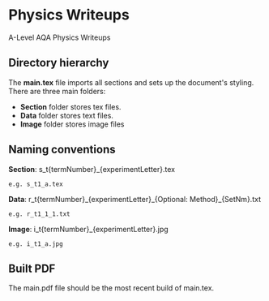 # Physics Writeups
A-Level AQA Physics Writeups

## Directory hierarchy
The **main.tex** file imports all sections and sets up the document's styling.
There are three main folders:
 - **Section** folder stores tex files.
 - **Data** folder stores text files.
 - **Image** folder stores image files

## Naming conventions
**Section**: s\_t{termNumber}\_{experimentLetter}.tex

	e.g. s_t1_a.tex
	
**Data**: r\_t{termNumber}\_{experimentLetter}\_{Optional: Method}\_{SetNm}.txt

	e.g. r_t1_1_1.txt
	
**Image**: i\_t{termNumber}\_{experimentLetter}.jpg

	e.g. i_t1_a.jpg
	
## Built PDF
The main.pdf file should be the most recent build of main.tex.
